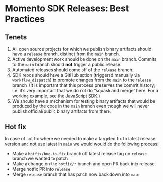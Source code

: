 # Momento SDK Releases: Best Practices

## Tenets

1. All open source projects for which we publish binary artifacts should have a `release` branch, distinct from the `main` branch.
2. Active development work should be done on the `main` branch.  Commits to the `main` branch should **not** trigger a public release.
3. Automated releases should come off of the `release` branch.
4. SDK repos should have a GitHub action (triggered manually via `workflow_dispatch`) to promote changes from the `main` to the `release` branch.
   (It is important that this process preserves the commit history; i.e. it’s very important that we do not do “squash and merge” here.
   For a working example, see the [JavaScript SDK](https://github.com/momentohq/client-sdk-javascript/blob/644fc8dea9b643c1e41aa67fffa7f286b2056e2f/.github/workflows/manual-release.yml#L15).)
5. We should have a mechanism for testing binary artifacts that would be produced by the code in the `main` branch even though we will never
   publish official/public binary artifacts from there.

## Hot fix

In case of hot fix where we needed to make a targeted fix to latest release version and not use latest in `main` we would would do the following process:

- Make a `hotfix/bug-to-fix` branch off latest release tag on `release` branch we wanted to patch
- Make a change on the `hotfix/*` branch and open PR back into release.
- Merge hotfix PR into `release`
- Merge `release` branch that has patch now back down into `main`
